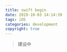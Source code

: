 ```yaml
---
title: swift begin
date: 2019-10-03 14:14:39
tags: iOS
categories: development
copyright: true
---
```


> 建设中